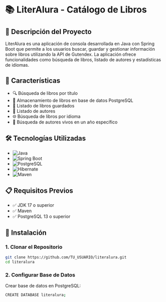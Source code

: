 # 📚 LiterAlura - Catálogo de Libros

## 📝 Descripción del Proyecto

LiterAlura es una aplicación de consola desarrollada en Java con Spring Boot que permite a los usuarios buscar, guardar y gestionar información sobre libros utilizando la API de Gutendex. La aplicación ofrece funcionalidades como búsqueda de libros, listado de autores y estadísticas de idiomas.

## 🌟 Características

- 🔍 Búsqueda de libros por título
- 💾 Almacenamiento de libros en base de datos PostgreSQL
- 📖 Listado de libros guardados
- 👥 Listado de autores
- 🌐 Búsqueda de libros por idioma
- 📅 Búsqueda de autores vivos en un año específico

## 🛠️ Tecnologías Utilizadas

- ![Java](https://img.shields.io/badge/Java-17-red?style=for-the-badge&logo=java)
- ![Spring Boot](https://img.shields.io/badge/Spring%20Boot-3.2.3-green?style=for-the-badge&logo=springboot)
- ![PostgreSQL](https://img.shields.io/badge/PostgreSQL-blue?style=for-the-badge&logo=postgresql)
- ![Hibernate](https://img.shields.io/badge/Hibernate-green?style=for-the-badge)
- ![Maven](https://img.shields.io/badge/Maven-red?style=for-the-badge&logo=apache-maven)

## 📋 Requisitos Previos

- ✅ JDK 17 o superior
- ✅ Maven
- ✅ PostgreSQL 13 o superior

## 🚀 Instalación

### 1. Clonar el Repositorio

```bash
git clone https://github.com/TU_USUARIO/literalura.git
cd literalura
```

### 2. Configurar Base de Datos

Crear base de datos en PostgreSQL:
```bash
CREATE DATABASE literalura;
```
